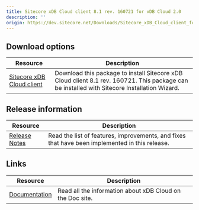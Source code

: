 ```yaml
---
title: Sitecore xDB Cloud client 8.1 rev. 160721 for xDB Cloud 2.0
description: ''
origin: https://dev.sitecore.net/Downloads/Sitecore_xDB_Cloud_client_for_xDB_Cloud_20/81/Sitecore_xDB_Cloud_client_81_rev_160721_for_xDB_Cloud_20.aspx
---
```


## Download options

 | Resource | Description |
 | --- | --- |
 | [Sitecore xDB Cloud client](https://scdp.blob.core.windows.net/downloads/Sitecore%20xDB%20Cloud%20client%20for%20xDB%20Cloud%2020/81/Sitecore%20xDB%20Cloud%20client%2081%20rev%20160721%20for%20xDB%20Cloud%2020/Secure/Sitecore.Cloud.Xdb.Update%208.1.0%20rev.%20160721.zip) | Download this package to install Sitecore xDB Cloud client 8.1 rev. 160721. This package can be installed with Sitecore Installation Wizard. |

## Release information

 | Resource | Description |
 | --- | --- |
 | [Release Notes](/downloads/Sitecore_xDB_Cloud_client_for_xDB_Cloud_20/81/Sitecore_xDB_Cloud_client_81_rev_160721_for_xDB_Cloud_20/Release_Notes) | Read the list of features, improvements, and fixes that have been implemented in this release. |

## Links

 | Resource | Description |
 | --- | --- |
 | [Documentation](https://doc.sitecore.net/xdb_cloud) | Read all the information about xDB Cloud on the Doc site. |